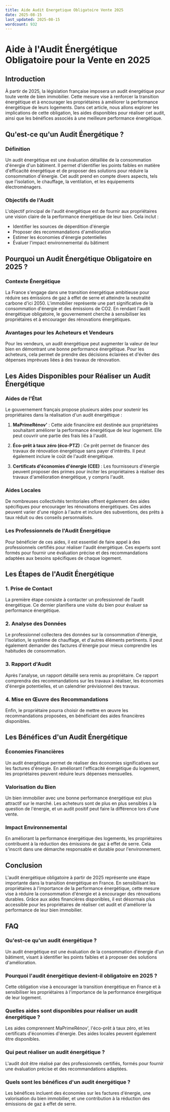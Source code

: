 ```yaml
---
title: Aide Audit Energetique Obligatoire Vente 2025
date: 2025-08-15
last_updated: 2025-08-15
wordcount: 932
---
```


# Aide à l'Audit Énergétique Obligatoire pour la Vente en 2025

## Introduction

À partir de 2025, la législation française imposera un audit énergétique pour toute vente de bien immobilier. Cette mesure vise à renforcer la transition énergétique et à encourager les propriétaires à améliorer la performance énergétique de leurs logements. Dans cet article, nous allons explorer les implications de cette obligation, les aides disponibles pour réaliser cet audit, ainsi que les bénéfices associés à une meilleure performance énergétique.

## Qu'est-ce qu'un Audit Énergétique ?

### Définition

Un audit énergétique est une évaluation détaillée de la consommation d'énergie d'un bâtiment. Il permet d'identifier les points faibles en matière d'efficacité énergétique et de proposer des solutions pour réduire la consommation d'énergie. Cet audit prend en compte divers aspects, tels que l'isolation, le chauffage, la ventilation, et les équipements électroménagers.

### Objectifs de l'Audit

L'objectif principal de l'audit énergétique est de fournir aux propriétaires une vision claire de la performance énergétique de leur bien. Cela inclut :

- Identifier les sources de déperdition d'énergie
- Proposer des recommandations d'amélioration
- Estimer les économies d'énergie potentielles
- Évaluer l'impact environnemental du bâtiment

## Pourquoi un Audit Énergétique Obligatoire en 2025 ?

### Contexte Énergétique

La France s'engage dans une transition énergétique ambitieuse pour réduire ses émissions de gaz à effet de serre et atteindre la neutralité carbone d'ici 2050. L'immobilier représente une part significative de la consommation d'énergie et des émissions de CO2. En rendant l'audit énergétique obligatoire, le gouvernement cherche à sensibiliser les propriétaires et à encourager des rénovations énergétiques.

### Avantages pour les Acheteurs et Vendeurs

Pour les vendeurs, un audit énergétique peut augmenter la valeur de leur bien en démontrant une bonne performance énergétique. Pour les acheteurs, cela permet de prendre des décisions éclairées et d'éviter des dépenses imprévues liées à des travaux de rénovation.

## Les Aides Disponibles pour Réaliser un Audit Énergétique

### Aides de l'État

Le gouvernement français propose plusieurs aides pour soutenir les propriétaires dans la réalisation d'un audit énergétique :

1. **MaPrimeRénov'** : Cette aide financière est destinée aux propriétaires souhaitant améliorer la performance énergétique de leur logement. Elle peut couvrir une partie des frais liés à l'audit.
   
2. **Éco-prêt à taux zéro (éco-PTZ)** : Ce prêt permet de financer des travaux de rénovation énergétique sans payer d'intérêts. Il peut également inclure le coût de l'audit énergétique.

3. **Certificats d'économies d'énergie (CEE)** : Les fournisseurs d'énergie peuvent proposer des primes pour inciter les propriétaires à réaliser des travaux d'amélioration énergétique, y compris l'audit.

### Aides Locales

De nombreuses collectivités territoriales offrent également des aides spécifiques pour encourager les rénovations énergétiques. Ces aides peuvent varier d'une région à l'autre et inclure des subventions, des prêts à taux réduit ou des conseils personnalisés.

### Les Professionnels de l'Audit Énergétique

Pour bénéficier de ces aides, il est essentiel de faire appel à des professionnels certifiés pour réaliser l'audit énergétique. Ces experts sont formés pour fournir une évaluation précise et des recommandations adaptées aux besoins spécifiques de chaque logement.

## Les Étapes de l'Audit Énergétique

### 1. Prise de Contact

La première étape consiste à contacter un professionnel de l'audit énergétique. Ce dernier planifiera une visite du bien pour évaluer sa performance énergétique.

### 2. Analyse des Données

Le professionnel collectera des données sur la consommation d'énergie, l'isolation, le système de chauffage, et d'autres éléments pertinents. Il peut également demander des factures d'énergie pour mieux comprendre les habitudes de consommation.

### 3. Rapport d'Audit

Après l'analyse, un rapport détaillé sera remis au propriétaire. Ce rapport comprendra des recommandations sur les travaux à réaliser, les économies d'énergie potentielles, et un calendrier prévisionnel des travaux.

### 4. Mise en Œuvre des Recommandations

Enfin, le propriétaire pourra choisir de mettre en œuvre les recommandations proposées, en bénéficiant des aides financières disponibles.

## Les Bénéfices d'un Audit Énergétique

### Économies Financières

Un audit énergétique permet de réaliser des économies significatives sur les factures d'énergie. En améliorant l'efficacité énergétique du logement, les propriétaires peuvent réduire leurs dépenses mensuelles.

### Valorisation du Bien

Un bien immobilier avec une bonne performance énergétique est plus attractif sur le marché. Les acheteurs sont de plus en plus sensibles à la question de l'énergie, et un audit positif peut faire la différence lors d'une vente.

### Impact Environnemental

En améliorant la performance énergétique des logements, les propriétaires contribuent à la réduction des émissions de gaz à effet de serre. Cela s'inscrit dans une démarche responsable et durable pour l'environnement.

## Conclusion

L'audit énergétique obligatoire à partir de 2025 représente une étape importante dans la transition énergétique en France. En sensibilisant les propriétaires à l'importance de la performance énergétique, cette mesure vise à réduire la consommation d'énergie et à encourager des rénovations durables. Grâce aux aides financières disponibles, il est désormais plus accessible pour les propriétaires de réaliser cet audit et d'améliorer la performance de leur bien immobilier.

## FAQ

### Qu'est-ce qu'un audit énergétique ?

Un audit énergétique est une évaluation de la consommation d'énergie d'un bâtiment, visant à identifier les points faibles et à proposer des solutions d'amélioration.

### Pourquoi l'audit énergétique devient-il obligatoire en 2025 ?

Cette obligation vise à encourager la transition énergétique en France et à sensibiliser les propriétaires à l'importance de la performance énergétique de leur logement.

### Quelles aides sont disponibles pour réaliser un audit énergétique ?

Les aides comprennent MaPrimeRénov', l'éco-prêt à taux zéro, et les certificats d'économies d'énergie. Des aides locales peuvent également être disponibles.

### Qui peut réaliser un audit énergétique ?

L'audit doit être réalisé par des professionnels certifiés, formés pour fournir une évaluation précise et des recommandations adaptées.

### Quels sont les bénéfices d'un audit énergétique ?

Les bénéfices incluent des économies sur les factures d'énergie, une valorisation du bien immobilier, et une contribution à la réduction des émissions de gaz à effet de serre.